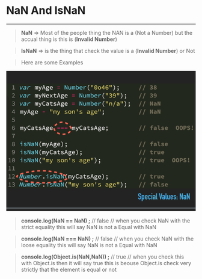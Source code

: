 # NaN And IsNaN
---

> **NaN** => Most of the people thing the NAN is a (Not a Number) but the accual thing is this is (**Invalid Number**)

> **IsNaN** => is the thing that check the value is a (**Invalid Number**) or Not

> Here are some Examples

![Image](./img/Nan.png)

> **console.log(NaN == NaN) ;** // false   // when you check NaN with the strict equality this will say NaN is not a Equal with NaN 

> **console.log(NaN === NaN) ;** // false  // when you check NaN with the loose equality this will say NaN is not a Equal with NaN 

> **console.log(Object.is(NaN,NaN)) ;**  // true // when you check this with Object.is then it will say true this is beouse Object.is check very strictly that the element is equal or not


